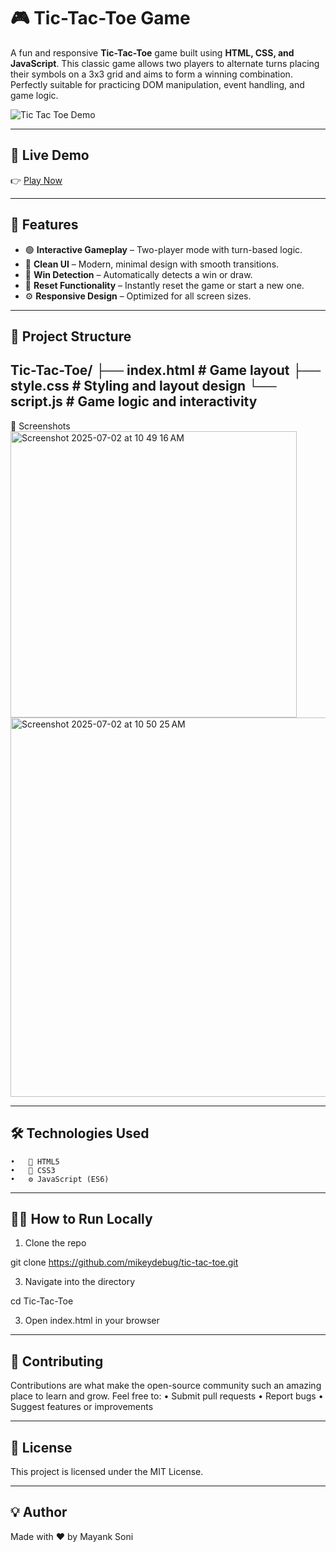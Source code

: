 # 🎮 Tic-Tac-Toe Game

A fun and responsive **Tic-Tac-Toe** game built using **HTML, CSS, and JavaScript**. This classic game allows two players to alternate turns placing their symbols on a 3x3 grid and aims to form a winning combination. Perfectly suitable for practicing DOM manipulation, event handling, and game logic.

![Tic Tac Toe Demo](<img width="640" alt="Screenshot 2025-07-02 at 10 49 39 AM" src="https://github.com/user-attachments/assets/4b2613ec-d9e3-40a4-a7ee-0e0f31680439" />
) 


---

## 🚀 Live Demo

👉 [Play Now](https://your-deployed-link.com)

---

## 🧠 Features

- 🟢 **Interactive Gameplay** – Two-player mode with turn-based logic.
- 🎨 **Clean UI** – Modern, minimal design with smooth transitions.
- 🧩 **Win Detection** – Automatically detects a win or draw.
- 🔄 **Reset Functionality** – Instantly reset the game or start a new one.
- ⚙️ **Responsive Design** – Optimized for all screen sizes.

---

## 📂 Project Structure


  Tic-Tac-Toe/
 ├── index.html       # Game layout
 ├── style.css        # Styling and layout design
 └── script.js        # Game logic and interactivity
 ---

📸 Screenshots
<img width="458" alt="Screenshot 2025-07-02 at 10 49 16 AM" src="https://github.com/user-attachments/assets/f6a3e1fe-44b7-4c14-969d-d35cf633b834" />
<img width="607" alt="Screenshot 2025-07-02 at 10 50 25 AM" src="https://github.com/user-attachments/assets/43b8bba9-516f-4ebb-b1c2-1e0f3070a49b" />


---

## 🛠️ Technologies Used
	•	🧱 HTML5
	•	🎨 CSS3
	•	⚙️ JavaScript (ES6)


---

## 🧑‍💻 How to Run Locally
 
1.	Clone the repo
   
git clone https://github.com/mikeydebug/tic-tac-toe.git

3.	Navigate into the directory
 
cd Tic-Tac-Toe

3.	Open index.html in your browser
---

## 🤝 Contributing

Contributions are what make the open-source community such an amazing place to learn and grow. Feel free to:
	•	Submit pull requests
	•	Report bugs
	•	Suggest features or improvements

---
## 📜 License

This project is licensed under the MIT License.

---
## 💡 Author

Made with ❤️ by Mayank Soni

